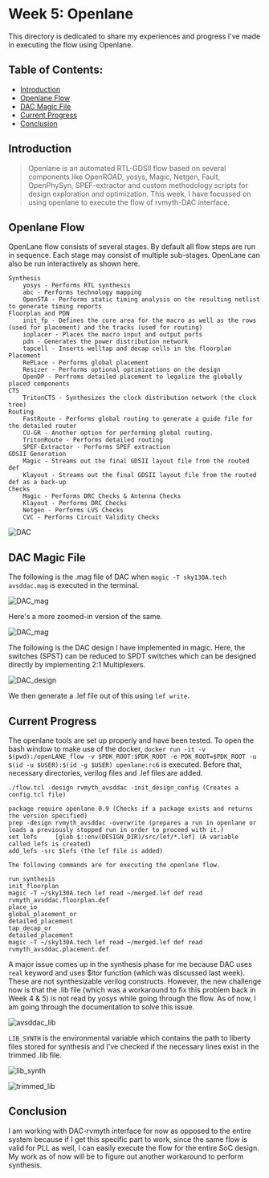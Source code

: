 # Week 5: Openlane

This directory is dedicated to share my experiences and progress I've made in executing the flow using Openlane.

## Table of Contents:
   - [Introduction](https://github.com/harishMadhavan1010/RISC-V-based-SOC/blob/main/Week%205/README.md#introduction)
   - [Openlane Flow](https://github.com/harishMadhavan1010/RISC-V-based-SOC/blob/main/Week%205/README.md#openlane-flow)
   - [DAC Magic File](https://github.com/harishMadhavan1010/RISC-V-based-SOC/blob/main/Week%205/README.md#dac-magic-file)
   - [Current Progress](https://github.com/harishMadhavan1010/RISC-V-based-SOC/blob/main/Week%205/README.md#current-progress)
   - [Conclusion](https://github.com/harishMadhavan1010/RISC-V-based-SOC/blob/main/Week%205/README.md#conclusion)

## Introduction

> Openlane is an automated RTL-GDSII flow based on several components like OpenROAD, yosys, Magic, Netgen, Fault, OpenPhySyn, SPEF-extractor and custom methodology scripts for design exploration and optimization. This week, I have focussed on using openlane to execute the flow of rvmyth-DAC interface.

## Openlane Flow

OpenLane flow consists of several stages. By default all flow steps are run in sequence. Each stage may consist of multiple sub-stages. OpenLane can also be run interactively as shown here.

    Synthesis
        yosys - Performs RTL synthesis
        abc - Performs technology mapping
        OpenSTA - Performs static timing analysis on the resulting netlist to generate timing reports
    Floorplan and PDN
        init_fp - Defines the core area for the macro as well as the rows (used for placement) and the tracks (used for routing)
        ioplacer - Places the macro input and output ports
        pdn - Generates the power distribution network
        tapcell - Inserts welltap and decap cells in the floorplan
    Placement
        RePLace - Performs global placement
        Resizer - Performs optional optimizations on the design
        OpenDP - Perfroms detailed placement to legalize the globally placed components
    CTS
        TritonCTS - Synthesizes the clock distribution network (the clock tree)
    Routing
        FastRoute - Performs global routing to generate a guide file for the detailed router
        CU-GR - Another option for performing global routing.
        TritonRoute - Performs detailed routing
        SPEF-Extractor - Performs SPEF extraction
    GDSII Generation
        Magic - Streams out the final GDSII layout file from the routed def
        Klayout - Streams out the final GDSII layout file from the routed def as a back-up
    Checks
        Magic - Performs DRC Checks & Antenna Checks
        Klayout - Performs DRC Checks
        Netgen - Performs LVS Checks
        CVC - Performs Circuit Validity Checks


![DAC](../Week%206/images/Capture6.png)

## DAC Magic File

The following is the .mag file of DAC when `magic -T sky130A.tech avsddac.mag` is executed in the terminal.

![DAC_mag](../Week%206/images/Capture8.PNG)

Here's a more zoomed-in version of the same.

![DAC_mag](../Week%206/images/Capture9.PNG)

The following is the DAC design I have implemented in magic. Here, the switches (SPST) can be reduced to SPDT switches which can be designed directly by implementing 2:1 Multiplexers.

![DAC_design](../Week%206/images/Capture7.png)

We then generate a .lef file out of this using `lef write`.

## Current Progress

The openlane tools are set up properly and have been tested. To open the bash window to make use of the docker, `docker run -it -v $(pwd):/openLANE_flow -v $PDK_ROOT:$PDK_ROOT -e PDK_ROOT=$PDK_ROOT -u $(id -u $USER):$(id -g $USER) openlane:rc6` is executed. Before that, necessary directories, verilog files and .lef files are added.

```
./flow.tcl -design rvmyth_avsddac -init_design_config (Creates a config.tcl file)

package require openlane 0.9 (Checks if a package exists and returns the version specified)
prep -design rvmyth_avsddac -overwrite (prepares a run in openlane or loads a previously stopped run in order to proceed with it.)
set lefs 	 [glob $::env(DESIGN_DIR)/src/lef/*.lef] (A variable called lefs is created)
add_lefs -src $lefs (the lef file is added)

The following commands are for executing the openlane flow.

run_synthesis
init_floorplan
magic -T ~/sky130A.tech lef read ~/merged.lef def read rvmyth_avsddac.floorplan.def
place_io
global_placement_or
detailed_placement
tap_decap_or
detailed_placement
magic -T ~/sky130A.tech lef read ~/merged.lef def read rvmyth_avsddac.placement.def
```

A major issue comes up in the synthesis phase for me because DAC uses `real` keyword and uses $itor function (which was discussed last week). These are not synthesizable verilog constructs. However, the new challenge now is that the .lib file (which was a workaround to fix this problem back in Week 4 & 5) is not read by yosys while going through the flow. As of now, I am going through the documentation to solve this issue.

![avsddac_lib](../Week%206/images/Capture3.PNG)

`LIB_SYNTH` is the environmental variable which contains the path to liberty files stored for synthesis and I've checked if the necessary lines exist in the trimmed .lib file.

![lib_synth](../Week%206/images/Capture4.PNG)

![trimmed_lib](../Week%206/images/Capture5.PNG)

## Conclusion

I am working with DAC-rvmyth interface for now as opposed to the entire system because if I get this specific part to work, since the same flow is valid for PLL as well, I can easily execute the flow for the entire SoC design. My work as of now will be to figure out another workaround to perform synthesis.

